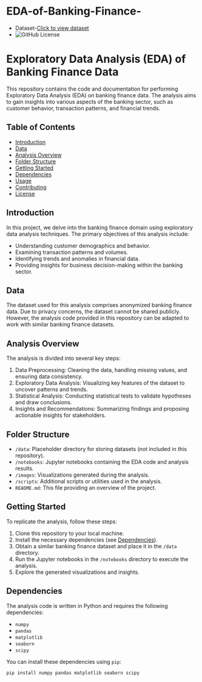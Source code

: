 # EDA-of-Banking-Finance-

* Dataset-[Click to view dataset](https://www.kaggle.com/datasets/nitindatta/finance-data)
* ![GitHub License](https://img.shields.io/github/license/sanzzu-13/EDA-of-Banking-Finance-)

# Exploratory Data Analysis (EDA) of Banking Finance Data

This repository contains the code and documentation for performing Exploratory Data Analysis (EDA) on banking finance data. The analysis aims to gain insights into various aspects of the banking sector, such as customer behavior, transaction patterns, and financial trends.

## Table of Contents

- [Introduction](#introduction)
- [Data](#data)
- [Analysis Overview](#analysis-overview)
- [Folder Structure](#folder-structure)
- [Getting Started](#getting-started)
- [Dependencies](#dependencies)
- [Usage](#usage)
- [Contributing](#contributing)
- [License](#license)

## Introduction

In this project, we delve into the banking finance domain using exploratory data analysis techniques. The primary objectives of this analysis include:

- Understanding customer demographics and behavior.
- Examining transaction patterns and volumes.
- Identifying trends and anomalies in financial data.
- Providing insights for business decision-making within the banking sector.

## Data

The dataset used for this analysis comprises anonymized banking finance data. Due to privacy concerns, the dataset cannot be shared publicly. However, the analysis code provided in this repository can be adapted to work with similar banking finance datasets.

## Analysis Overview

The analysis is divided into several key steps:

1. Data Preprocessing: Cleaning the data, handling missing values, and ensuring data consistency.
2. Exploratory Data Analysis: Visualizing key features of the dataset to uncover patterns and trends.
3. Statistical Analysis: Conducting statistical tests to validate hypotheses and draw conclusions.
4. Insights and Recommendations: Summarizing findings and proposing actionable insights for stakeholders.

## Folder Structure

- `/data`: Placeholder directory for storing datasets (not included in this repository).
- `/notebooks`: Jupyter notebooks containing the EDA code and analysis results.
- `/images`: Visualizations generated during the analysis.
- `/scripts`: Additional scripts or utilities used in the analysis.
- `README.md`: This file providing an overview of the project.

## Getting Started

To replicate the analysis, follow these steps:

1. Clone this repository to your local machine.
2. Install the necessary dependencies (see [Dependencies](#dependencies)).
3. Obtain a similar banking finance dataset and place it in the `/data` directory.
4. Run the Jupyter notebooks in the `/notebooks` directory to execute the analysis.
5. Explore the generated visualizations and insights.

## Dependencies

The analysis code is written in Python and requires the following dependencies:

- `numpy`
- `pandas`
- `matplotlib`
- `seaborn`
- `scipy`

You can install these dependencies using `pip`:

```bash
pip install numpy pandas matplotlib seaborn scipy


